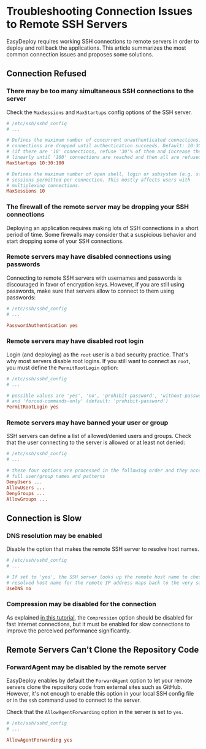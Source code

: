 Troubleshooting Connection Issues to Remote SSH Servers
=======================================================

EasyDeploy requires working SSH connections to remote servers in order to deploy
and roll back the applications. This article summarizes the most common connection
issues and proposes some solutions.

Connection Refused
------------------

### There may be too many simultaneous SSH connections to the server

Check the `MaxSessions` and `MaxStartups` config options of the SSH server.

```ini
# /etc/ssh/sshd_config
# ...

# Defines the maximum number of concurrent unauthenticated connections. Additional
# connections are dropped until authentication succeeds. Default: 10:30:100
# (if there are '10' connections, refuse '30'% of them and increase the drop rate
# linearly until '100' connections are reached and then all are refused)
MaxStartups 10:30:100

# Defines the maximum number of open shell, login or subsystem (e.g. sftp)
# sessions permitted per connection. This mostly affects users with
# multiplexing connections.
MaxSessions 10
```

### The firewall of the remote server may be dropping your SSH connections

Deploying an application requires making lots of SSH connections in a short
period of time. Some firewalls may consider that a suspicious behavior and start
dropping some of your SSH connections.

### Remote servers may have disabled connections using passwords

Connecting to remote SSH servers with usernames and passwords is discouraged in
favor of encryption keys. However, if you are still using passwords, make sure
that servers allow to connect to them using passwords:

```ini
# /etc/ssh/sshd_config
# ...

PasswordAuthentication yes
```

### Remote servers may have disabled root login

Login (and deploying) as the `root` user is a bad security practice. That's why
most servers disable root logins. If you still want to connect as `root`, you
must define the `PermitRootLogin` option:

```ini
# /etc/ssh/sshd_config
# ...

# possible values are 'yes', 'no', 'prohibit-password', 'without-password'
# and 'forced-commands-only' (default: 'prohibit-password')
PermitRootLogin yes
```

### Remote servers may have banned your user or group

SSH servers can define a list of allowed/denied users and groups. Check that
the user connecting to the server is allowed or at least not denied:

```ini
# /etc/ssh/sshd_config
# ...

# these four options are processed in the following order and they accept both
# full user/group names and patterns
DenyUsers ...
AllowUsers ...
DenyGroups ...
AllowGroups ...
```

Connection is Slow
------------------

### DNS resolution may be enabled

Disable the option that makes the remote SSH server to resolve host names.

```ini
# /etc/ssh/sshd_config
# ...

# If set to 'yes', the SSH server looks up the remote host name to check that the
# resolved host name for the remote IP address maps back to the very same IP address.
UseDNS no
```

### Compression may be disabled for the connection

As explained [in this tutorial][1], the `Compression` option should be disabled
for fast Internet connections, but it must be enabled for slow connections to
improve the perceived performance significantly.

Remote Servers Can't Clone the Repository Code
----------------------------------------------

### ForwardAgent may be disabled by the remote server

EasyDeploy enables by default the `ForwardAgent` option to let your remote
servers clone the repository code from external sites such as GitHub. However,
it's not enough to enable this option in your local SSH config file or in the
`ssh` command used to connect to the server.

Check that the `AllowAgentForwarding` option in the server is set to `yes`.

```ini
# /etc/ssh/sshd_config
# ...

AllowAgentForwarding yes
```

[1]: local-ssh-config.md
